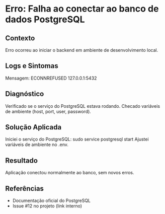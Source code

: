 # Erro: Falha ao conectar ao banco de dados PostgreSQL

## Contexto
Erro ocorreu ao iniciar o backend em ambiente de desenvolvimento local.

## Logs e Sintomas
Mensagem: ECONNREFUSED 127.0.0.1:5432

## Diagnóstico
Verificado se o serviço do PostgreSQL estava rodando.
Checado variáveis de ambiente (host, port, user, password).

## Solução Aplicada
Iniciei o serviço do PostgreSQL: sudo service postgresql start
Ajustei variáveis de ambiente no .env.

## Resultado
Aplicação conectou normalmente ao banco, sem novos erros.

## Referências
- Documentação oficial do PostgreSQL
- Issue #12 no projeto (link interno)
